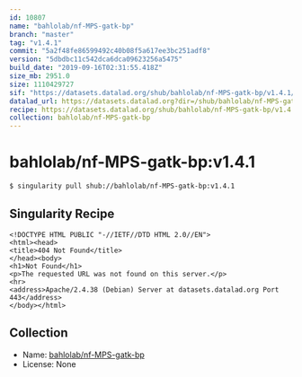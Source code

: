 ```yaml
---
id: 10807
name: "bahlolab/nf-MPS-gatk-bp"
branch: "master"
tag: "v1.4.1"
commit: "5a2f48fe86599492c40b08f5a617ee3bc251adf8"
version: "5dbdbc11c542dca6dca09623256a5475"
build_date: "2019-09-16T02:31:55.418Z"
size_mb: 2951.0
size: 1110429727
sif: "https://datasets.datalad.org/shub/bahlolab/nf-MPS-gatk-bp/v1.4.1/2019-09-16-5a2f48fe-5dbdbc11/5dbdbc11c542dca6dca09623256a5475.sif"
datalad_url: https://datasets.datalad.org?dir=/shub/bahlolab/nf-MPS-gatk-bp/v1.4.1/2019-09-16-5a2f48fe-5dbdbc11/
recipe: https://datasets.datalad.org/shub/bahlolab/nf-MPS-gatk-bp/v1.4.1/2019-09-16-5a2f48fe-5dbdbc11/Singularity
collection: bahlolab/nf-MPS-gatk-bp
---
```


# bahlolab/nf-MPS-gatk-bp:v1.4.1

```bash
$ singularity pull shub://bahlolab/nf-MPS-gatk-bp:v1.4.1
```

## Singularity Recipe

```singularity
<!DOCTYPE HTML PUBLIC "-//IETF//DTD HTML 2.0//EN">
<html><head>
<title>404 Not Found</title>
</head><body>
<h1>Not Found</h1>
<p>The requested URL was not found on this server.</p>
<hr>
<address>Apache/2.4.38 (Debian) Server at datasets.datalad.org Port 443</address>
</body></html>
```

## Collection

 - Name: [bahlolab/nf-MPS-gatk-bp](https://github.com/bahlolab/nf-MPS-gatk-bp)
 - License: None

